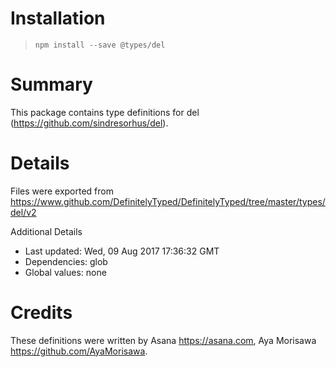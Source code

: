 # Installation
> `npm install --save @types/del`

# Summary
This package contains type definitions for del (https://github.com/sindresorhus/del).

# Details
Files were exported from https://www.github.com/DefinitelyTyped/DefinitelyTyped/tree/master/types/del/v2

Additional Details
 * Last updated: Wed, 09 Aug 2017 17:36:32 GMT
 * Dependencies: glob
 * Global values: none

# Credits
These definitions were written by Asana <https://asana.com>, Aya Morisawa <https://github.com/AyaMorisawa>.
